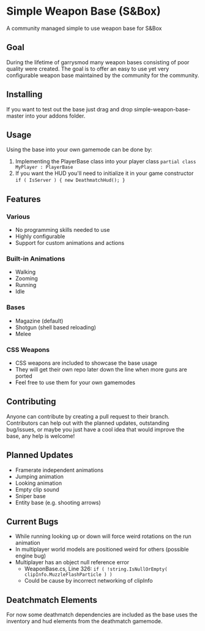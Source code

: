 # Simple Weapon Base (S&Box)
A community managed simple to use weapon base for S&amp;Box

## Goal
During the lifetime of garrysmod many weapon bases consisting of poor quality were created. The goal is to offer an easy to use yet very configurable weapon base maintained by the community for the community.

## Installing
If you want to test out the base just drag and drop simple-weapon-base-master into your addons folder.

## Usage
Using the base into your own gamemode can be done by:
1. Implementing the PlayerBase class into your player class `partial class MyPlayer : PlayerBase`
2. If you want the HUD you'll need to initialize it in your game constructor `if ( IsServer ) { new DeathmatchHud(); }`

## Features

### Various
* No programming skills needed to use
* Highly configurable
* Support for custom animations and actions

### Built-in Animations
* Walking
* Zooming
* Running
* Idle

### Bases
* Magazine (default)
* Shotgun (shell based reloading)
* Melee

### CSS Weapons
* CSS weapons are included to showcase the base usage
* They will get their own repo later down the line when more guns are ported
* Feel free to use them for your own gamemodes

## Contributing
Anyone can contribute by creating a pull request to their branch. Contributors can help out with the planned updates, outstanding bug/issues, or maybe you just have a cool idea that would improve the base, any help is welcome!

## Planned Updates
* Framerate independent animations
* Jumping animation
* Looking animation
* Empty clip sound
* Sniper base
* Entity base (e.g. shooting arrows)

## Current Bugs
* While running looking up or down will force weird rotations on the run animation
* In multiplayer world models are positioned weird for others (possible engine bug)
* Multiplayer has an object null reference error
  * WeaponBase.cs, Line 326: `if ( !string.IsNullOrEmpty( clipInfo.MuzzleFlashParticle ) )`
  * Could be cause by incorrect networking of clipInfo

## Deatchmatch Elements
For now some deathmatch dependencies are included as the base uses the inventory and hud elements from the deathmatch gamemode.
